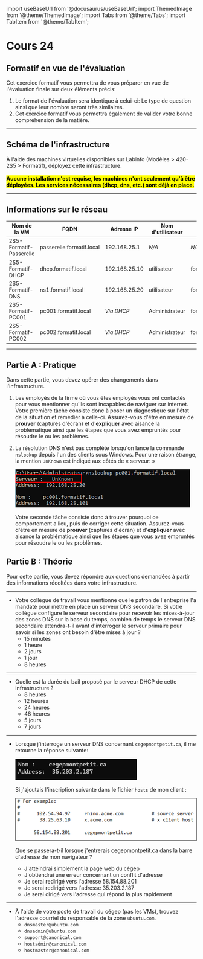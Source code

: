 import useBaseUrl from '@docusaurus/useBaseUrl';
import ThemedImage from '@theme/ThemedImage';
import Tabs from '@theme/Tabs';
import TabItem from '@theme/TabItem';

# Cours 24

## Formatif en vue de l'évaluation

Cet exercice formatif vous permettra de vous préparer en vue de l'évaluation finale sur deux éléments précis:

1. Le format de l'évaluation sera identique à celui-ci: Le type de question ainsi que leur nombre seront très similaires.
2. Cet exercice formatif vous permettra également de valider votre bonne compréhension de la matière.

* * *

## Schéma de l'infrastructure

À l'aide des machines virtuelles disponibles sur Labinfo (Modèles \> 420-2S5 \> Formatif), déployez cette infrastructure.<br/><br/><mark>**Aucune installation n'est requise, les machines n'ont seulement qu'à être déployées. Les services nécessaires (dhcp, dns, etc.) sont déjà en place.**</mark>

<div style={{textAlign: 'center'}}>
    <ThemedImage
        alt="Schéma"
        sources={{
            light: useBaseUrl('/img/Serveurs1/Formatif_W.svg'),
            dark: useBaseUrl('/img/Serveurs1/Formatif_D.svg'),
        }}
    />
</div>

* * *

## Informations sur le réseau

| Nom de la VM | FQDN | Adresse IP | Nom d'utilisateur | Mot de passe |
|--------------|------|------------|-------------------|--------------|
| 2S5-Formatif-Passerelle | passerelle.formatif.local | 192.168.25.1 | *N/A* | *N/A* |
| 2S5-Formatif-DHCP | dhcp.formatif.local | 192.168.25.10 | utilisateur | formatifh25 |
| 2S5-Formatif-DNS | ns1.formatif.local | 192.168.25.20 | utilisateur | formatifh25 |
| 2S5-Formatif-PC001 | pc001.formatif.local | *Via DHCP* | Administrateur | formatifh25 |
| 2S5-Formatif-PC002 | pc002.formatif.local | *Via DHCP* | Administrateur | formatifh25 |

* * *

## Partie A : Pratique

Dans cette partie, vous devez opérer des changements dans l'infrastructure.

1. Les employés de la firme où vous êtes employés vous ont contactés pour vous mentionner qu'ils sont incapables de naviguer sur internet. Votre première tâche consiste donc à poser un diagnostique sur l'état de la situation et remédier à celle-ci. Assurez-vous d'être en mesure de **prouver** (captures d'écran) et d'**expliquer** avec aisance la problématique ainsi que les étapes que vous avez empruntés pour résoudre le ou les problèmes.

2. La résolution DNS n'est pas complète lorsqu'on lance la commande `nslookup` depuis l'un des clients sous Windows. Pour une raison étrange, la mention `UnKnown` est indiqué aux côtés de « serveur: »

    ![nslookup](../Assets/24/nslookup.png)

    Votre seconde tâche consiste donc à trouver pourquoi ce comportement a lieu, puis de corriger cette situation. Assurez-vous d'être en mesure de **prouver** (captures d'écran) et d'**expliquer** avec aisance la problématique ainsi que les étapes que vous avez empruntés pour résoudre le ou les problèmes.

## Partie B : Théorie

Pour cette partie, vous devez répondre aux questions demandées à partir des informations récoltées dans votre infrastructure.

* * *
- Votre collègue de travail vous mentionne que le patron de l'entreprise l'a mandaté pour mettre en place un serveur DNS secondaire. Si votre collègue configure le serveur secondaire pour recevoir les mises-à-jour des zones DNS sur la base du temps, combien de temps le serveur DNS secondaire attendra-t-il avant d'interroger le serveur primaire pour savoir si les zones ont besoin d'être mises à jour ?
    - 15 minutes 
    - 1 heure
    - 2 jours
    - 1 jour
    - 8 heures
* * *
- Quelle est la durée du bail proposé par le serveur DHCP de cette infrastructure ?
    - 8 heures
    - 12 heures
    - 24 heures
    - 48 heures
    - 5 jours
    - 7 jours
* * *
- Lorsque j'interroge un serveur DNS concernant `cegepmontpetit.ca`, il me retourne la réponse suivante:

    ![montpetit](../Assets/24/montpetit.png)

    Si j'ajoutais l'inscription suivante dans le fichier `hosts` de mon client :

    ![hosts](../Assets/24/hosts.png)

    Que se passera-t-il lorsque j'entrerais cegepmontpetit.ca dans la barre d'adresse de mon navigateur ?

    - J'atteindrai simplement la page web du cégep
    - J'obtiendrai une erreur concernant un conflit d'adresse
    - Je serai redirigé vers l'adresse 58.154.88.201
    - Je serai redirigé vers l'adresse 35.203.2.187
    - Je serai dirigé vers l'adresse qui répond la plus rapidement
* * *

- À l'aide de votre poste de travail du cégep (pas les VMs), trouvez l'adresse courriel du responsable de la zone `ubuntu.com`.
    - `dnsmaster@ubuntu.com`
    - `dnsadmin@ubuntu.com`
    - `support@canonical.com`
    - `hostadmin@canonical.com`
    - `hostmaster@canonical.com`
